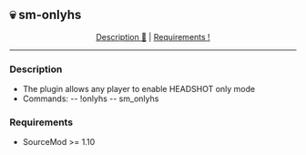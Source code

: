 ## 💀 sm-onlyhs

<p  align="center">
<a  href="#description">Description 📄</a> | 
<a  href="#requirements">Requirements !</a> 
</p>

---

### Description
- The plugin allows any player to enable HEADSHOT only mode
- Commands:
-- !onlyhs
-- sm_onlyhs

### Requirements
- SourceMod >= 1.10
